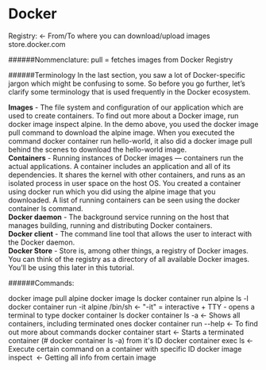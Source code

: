 # Docker

Registry:                                       <- From/To where you can download/upload images
store.docker.com



######Nommenclature:
pull = fetches images from Docker Registry

######Terminology
In the last section, you saw a lot of Docker-specific jargon which might be confusing to some. So before you go further, let’s clarify some terminology that is used frequently in the Docker ecosystem.

**Images** - The file system and configuration of our application which are used to create containers. To find out more about a Docker image, run docker image inspect alpine. In the demo above, you used the docker image pull command to download the alpine image. When you executed the command docker container run hello-world, it also did a docker image pull behind the scenes to download the hello-world image.                                     
**Containers** - Running instances of Docker images — containers run the actual applications. A container includes an application and all of its dependencies. It shares the kernel with other containers, and runs as an isolated process in user space on the host OS. You created a container using docker run which you did using the alpine image that you downloaded. A list of running containers can be seen using the docker container ls command.                        
**Docker daemon** - The background service running on the host that manages building, running and distributing Docker containers.          
**Docker client** - The command line tool that allows the user to interact with the Docker daemon.               
**Docker Store** - Store is, among other things, a registry of Docker images. You can think of the registry as a directory of all available Docker images. You’ll be using this later in this tutorial.           



######Commands:


docker image pull alpine
docker image ls
docker container run alpine ls -l
docker container run -it alpine /bin/sh       <- "-it" = interactive + TTY - opens a terminal to type
docker container ls
docker container ls -a                        <- Shows all containers, including terminated ones
docker container run --help                   <- To find out more about commands
docker container start <container ID>         <- Starts a terminated container (# docker container ls -a) from it's ID
docker container exec <container ID> ls       <- Execute certain command on a container with specific ID
docker image inspect <IMAGE NAME>             <- Getting all info from certain image
